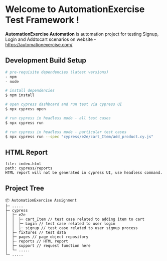 # Welcome to AutomationExercise Test Framework !

 **AutomationExercise Automation** is automation project for testing Signup, Login and Addtocart scenarios on website - https://automationexercise.com/





## Development Build Setup

```bash
# pre-requisite dependencies (latest versions)
- npm
- node
```

```bash
# install dependencies
$ npm install

# open cypress dashboard and run test via cypress UI
$ npx cypress open

# run cypress in headless mode - all test cases
$ npx cypress run

# run cypress in headless mode - particular test cases
$ npx cypress run --spec "cypress/e2e/cart_Item/add_product.cy.js"

```
## HTML Report
```
file: index.html
path: cypress/reports
HTML report will not be generated in cypress UI, use headless command.
```


## Project Tree

```
📦 AutomationExercise Assignment
├─ .....
├─ cypress
│  ├─ e2e
│  │  ├─ cart_Item // test case related to adding item to cart
│  │  ├─ Login // test case related to user login
│  │  ├─ signup // test case related to user signup process
│  ├─ fixtures // test data
│  ├─ pages // page object repository
│  ├─ reports // HTML report
│  ├─ support // request function here
│  └─ .....
└─ .....
```


